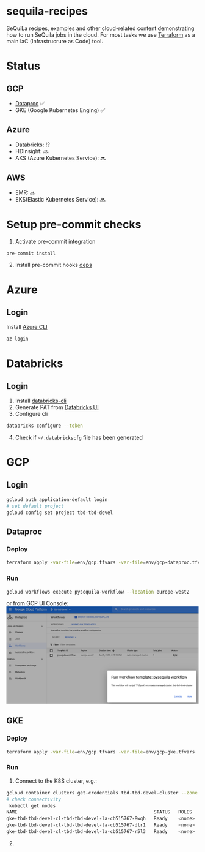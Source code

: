 # sequila-recipes
SeQuiLa recipes, examples and other cloud-related content demonstrating
how to run SeQuila jobs in the cloud.
For most tasks we use [Terraform](https://www.terraform.io/downloads.html) as a main IaC (Infrastrucrure as Code) tool.

# Status
## GCP

* [Dataproc](#Dataproc) :white_check_mark: 
* GKE (Google Kubernetes Enging) :white_check_mark:

## Azure
* Databricks: :interrobang:
* HDInsight: :soon:
* AKS (Azure Kubernetes Service): :soon: 

## AWS
* EMR: :soon:
* EKS(Elastic Kubernetes Service): :soon:

# Setup pre-commit checks
1. Activate pre-commit integration
```bash
pre-commit install
```
2. Install pre-commit hooks  [deps](https://github.com/antonbabenko/pre-commit-terraform#1-install-dependencies)



# Azure
## Login
Install [Azure CLI](https://docs.microsoft.com/en-us/cli/azure/install-azure-cli)
```bash
az login
```
# Databricks
## Login
1. Install [databricks-cli](https://docs.databricks.com/dev-tools/cli/index.html)
2. Generate PAT from [Databricks UI](https://docs.databricks.com/dev-tools/api/latest/authentication.html)
3. Configure cli 
```bash
databricks configure --token
```
4. Check if `~/.databrickscfg` file has been generated

# GCP

## Login
```bash
gcloud auth application-default login
# set default project
gcloud config set project tbd-tbd-devel
```


## Dataproc
### Deploy
```bash
terraform apply -var-file=env/gcp.tfvars -var-file=env/gcp-dataproc.tfvars
```
### Run
```bash
gcloud workflows execute pysequila-workflow --location europe-west2
```
or from GCP UI Console:
![img.png](doc/images/dataproc-workflow.png)


## GKE
### Deploy
```bash
terraform apply -var-file=env/gcp.tfvars -var-file=env/gcp-gke.tfvars
```

### Run
1. Connect to the K8S cluster, e.g.:
```bash
gcloud container clusters get-credentials tbd-tbd-devel-cluster --zone europe-west2-b --project tbd-tbd-devel
# check connectivity
 kubectl get nodes
NAME                                                  STATUS   ROLES    AGE   VERSION
gke-tbd-tbd-devel-cl-tbd-tbd-devel-la-cb515767-8wqh   Ready    <none>   25m   v1.21.5-gke.1302
gke-tbd-tbd-devel-cl-tbd-tbd-devel-la-cb515767-dlr1   Ready    <none>   25m   v1.21.5-gke.1302
gke-tbd-tbd-devel-cl-tbd-tbd-devel-la-cb515767-r5l3   Ready    <none>   25m   v1.21.5-gke.1302

```
2. 